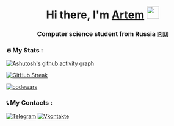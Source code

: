 <h1 align="center">Hi there, I'm <a href="https://t.me/arklem/" target="_blank">Artem</a> 
<img src="https://github.com/blackcater/blackcater/raw/main/images/Hi.gif" height="32"/></h1>
<h3 align="center">Computer science student from Russia 🇷🇺</h3>

### :fire: My Stats :
[![Ashutosh's github activity graph](https://github-readme-activity-graph.vercel.app/graph?username=arklem699&theme=react-dark)](https://github.com/ashutosh00710/github-readme-activity-graph)

[![GitHub Streak](https://streak-stats.demolab.com?user=arklem699&theme=radical&locale=ru&mode=weekly&card_width=595)](https://git.io/streak-stats)

<!-- [![Top Langs](https://github-readme-stats.vercel.app/api/top-langs/?username=arklem699&layout=compact&theme=vision-friendly-dark)](https://github.com/anuraghazra/github-readme-stats) -->

[![codewars](https://www.codewars.com/users/arklem/badges/large)](https://www.codewars.com/users/arklem)  

### 📞 My Contacts :
[![Telegram](https://img.shields.io/badge/-Telegram-090909?style=for-the-badge&logo=telegram)](https://t.me/arklem)
[![Vkontakte](https://img.shields.io/badge/-VK-090909?style=for-the-badge&logo=Vk&logoColor=4F7DB3)](https://vk.com/arklem)
